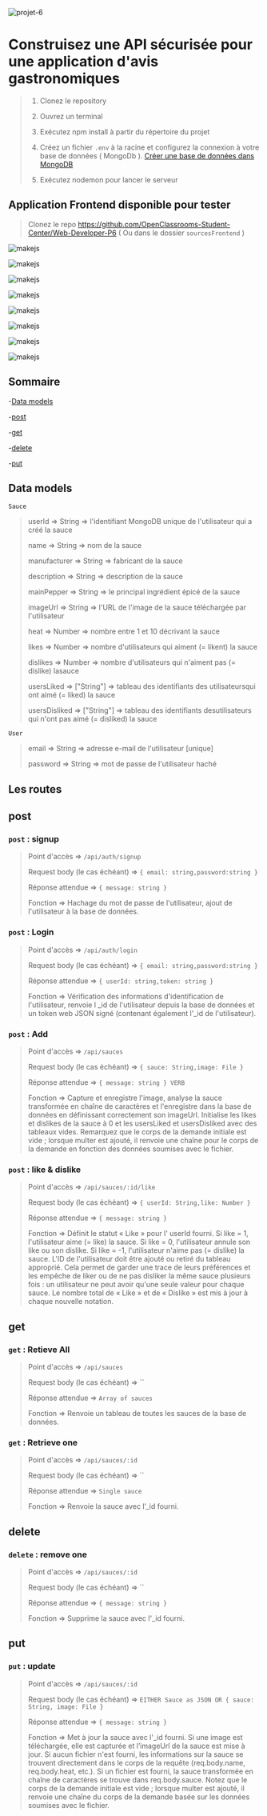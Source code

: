 ![projet-6](./src/imgForReadMe/ocp6.svg "OpenClassrooms")

# Construisez une API sécurisée pour une application d'avis gastronomiques

>1. Clonez le repository
>
>2. Ouvrez un terminal
>
>3. Exécutez npm install à partir du répertoire du projet
>
>4. Créez un fichier `.env`  à la racine et configurez la connexion à votre base de données ( MongoDb ).
>[Créer une base de données dans MongoDB](https://www.mongodb.com/fr-fr/basics/create-database)
>
>5. Exécutez nodemon pour lancer le serveur

## Application Frontend disponible pour tester
> Clonez le repo https://github.com/OpenClassrooms-Student-Center/Web-Developer-P6
> ( Ou dans le dossier `sourcesFrontend` )

![makejs](./src/imgForReadMe/makejs.svg "makejs")

![makejs](./src/imgForReadMe/use-nodejs.svg "makejs")

![makejs](./src/imgForReadMe/use-express.js.svg "makejs")

![makejs](./src/imgForReadMe/use-mongoose.svg "makejs")

![makejs](./src/imgForReadMe/use-mongoose-unique-validator.svg "makejs")

![makejs](./src/imgForReadMe/use-multer.svg "makejs")

![makejs](./src/imgForReadMe/use-bcrypt.svg "makejs")

![makejs](./src/imgForReadMe/use-jsonwebtoken.svg "makejs")

## Sommaire

-[Data models](#Data-models)

-[post](#post)

-[get](#get)

-[delete](#delete)

-[put](#put)

## Data models

`Sauce`

>userId          =>  String      => l'identifiant MongoDB unique de l'utilisateur qui a créé la sauce
>
>name            =>  String      => nom de la sauce
>
>manufacturer    =>  String      => fabricant de la sauce
>
>description     =>  String      => description de la sauce
>
>mainPepper      =>  String      => le principal ingrédient épicé de la sauce
>
>imageUrl        =>  String      => l'URL de l'image de la sauce téléchargée par l'utilisateur
>
>heat            =>  Number      => nombre entre 1 et 10 décrivant la sauce
>
>likes           =>  Number      => nombre d'utilisateurs qui aiment (= likent) la sauce
>
>dislikes        =>  Number      => nombre d'utilisateurs qui n'aiment pas (= dislike) lasauce
>
>usersLiked      =>  ["String"]  => tableau des identifiants des utilisateursqui ont aimé (= liked) la sauce
>
>usersDisliked   =>  ["String"]  => tableau des identifiants desutilisateurs qui n'ont pas aimé (= disliked) la sauce

`User`

>email           =>  String      => adresse e-mail de l'utilisateur [unique]
>
>password        =>  String      => mot de passe de l'utilisateur haché
>
## Les routes
## post
### `post` : signup

>Point d'accès => `/api/auth/signup`
>
>Request body (le cas échéant) => `{ email: string,password:string }`
>
>Réponse attendue => `{ message: string }`
>
>Fonction =>
>Hachage du mot de passe de l'utilisateur, ajout de l'utilisateur à la base de données.
### `post` : Login
>Point d'accès => `/api/auth/login`
>
>Request body (le cas échéant) => `{ email: string,password:string }`
>
>Réponse attendue => `{ userId: string,token: string }`
>
>Fonction =>
>Vérification des informations d'identification de l'utilisateur, renvoie l _id de l'utilisateur depuis la base de données et un token web JSON signé (contenant également l'_id de l'utilisateur).
### `post` : Add 
>Point d'accès => `/api/sauces`
>
>Request body (le cas échéant) => `{ sauce: String,image: File }`
>
>Réponse attendue => `{ message: string } VERB`
>
>Fonction =>
>Capture et enregistre l'image, analyse la sauce transformée en chaîne de caractères et l'enregistre dans la base de données en définissant correctement son imageUrl. Initialise les likes et dislikes de la sauce à 0 et les usersLiked et usersDisliked avec des tableaux vides. Remarquez que le corps de la demande initiale est vide ; lorsque multer est ajouté, il renvoie une chaîne pour le corps de la demande en fonction des données soumises avec le fichier.
### `post` : like & dislike 
>Point d'accès => `/api/sauces/:id/like`
>
>Request body (le cas échéant) => `{ userId: String,like: Number }`
>
>Réponse attendue => `{ message: string }`
>
>Fonction =>
>Définit le statut « Like » pour l' userId fourni. Si like = 1, l'utilisateur aime (= like) la sauce. Si like = 0, l'utilisateur annule son like ou son dislike. Si like = -1, l'utilisateur n'aime pas (= dislike) la sauce. L'ID de l'utilisateur doit être ajouté ou retiré du tableau approprié. Cela permet de garder une trace de leurs préférences et les empêche de liker ou de ne pas disliker la même sauce plusieurs fois : un utilisateur ne peut avoir qu'une seule valeur pour chaque sauce. Le nombre total de « Like » et de « Dislike » est mis à jour à chaque nouvelle notation. 
## get
### `get` : Retieve All
>Point d'accès => `/api/sauces`
>
>Request body (le cas échéant) => ``
>
>Réponse attendue => `Array of sauces`
>
>Fonction =>
>Renvoie un tableau de toutes les sauces de la base de données. 
### `get` : Retrieve one
>Point d'accès => `/api/sauces/:id`
>
>Request body (le cas échéant) => ``
>
>Réponse attendue => `Single sauce`
>
>Fonction =>
>Renvoie la sauce avec l’_id fourni.
## delete
### `delete` : remove one
>Point d'accès => `/api/sauces/:id`
>
>Request body (le cas échéant) => ``
>
>Réponse attendue => `{ message: string }`
>
>Fonction =>
>Supprime la sauce avec l'_id fourni. 
## put
### `put` : update
>Point d'accès => `/api/sauces/:id`
>
>Request body (le cas échéant) => `EITHER Sauce as JSON OR { sauce: String, image: File }`
>
>Réponse attendue => `{ message: string }`
>
>Fonction =>
>Met à jour la sauce avec l'_id fourni. Si une image est téléchargée, elle est capturée et l’imageUrl de la sauce est mise à jour. Si aucun fichier n'est fourni, les informations sur la sauce se trouvent directement dans le corps de la requête (req.body.name, req.body.heat, etc.). Si un fichier est fourni, la sauce transformée en chaîne de caractères se trouve dans req.body.sauce. Notez que le corps de la demande initiale est vide ; lorsque multer est ajouté, il renvoie une chaîne du corps de la demande basée sur les données soumises avec le fichier. 